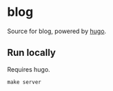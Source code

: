 # blog

Source for blog, powered by [hugo](https://github.com/gohugoio/hugo).

## Run locally

Requires hugo.

```shell
make server
```
